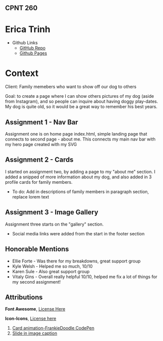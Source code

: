 ## CPNT 260

# Erica Trinh

- Github Links
  - [GitHub Repo](https://github.com/ertrinhh/CPNT260-a2)
  - [Github Pages](https://ertrinhh.github.io/cpnt260-a2/)

# Context

Client: Family memebers who want to show off our dog to others

Goal: to create a page where I can show others pictures of my dog (aside from Instagram), and so people can inquire about having doggy play-dates. My dog is quite old, so it would be a great way to remember his best years.

## Assignment 1 - Nav Bar

Assignment one is on home page index.html, simple landing page that connects to second page - about me.
This connects my main nav bar with my hero page created with my SVG

## Assignment 2 - Cards

I started on assignment two, by adding a page to my "about me" section. I added a snipped of more information about my dog, and also added in 3 profile cards for family members.

- To do: Add in descriptions of family members in paragraph section, replace lorem text

## Assignment 3 - Image Gallery

Assignment three starts on the "gallery" section.

- Social media links were added from the start in the footer section

## Honorable Mentions

- Ellie Forte - Was there for my breakdowns, great support group
- Kyle Welsh - Helped me so much, 10/10
- Karen Sule - Also great support group
- Vitaly Gins - Overall really helpful 10/10, helped me fix a lot of things for my second assignment!

## Attributions

<strong>Font Awesome</strong>, [License Here](https://fontawesome.com/license/free)

<strong>Icon-Icons</strong>, [License here](https://icon-icons.com/terms-of-use/)

1. [Card animation-FrankieDoodle CodePen](https://codepen.io/FrankieDoodie/pen/KxZVKz?editors=1100)
2. [Slide in image caption](https://css-tricks.com/slide-in-image-captions/)
